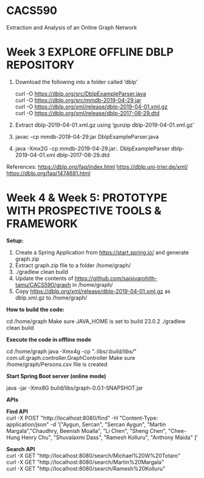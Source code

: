 # CACS590
Extraction and Analysis of an Online Graph Network

# Week 3 EXPLORE OFFLINE DBLP REPOSITORY

1. Download the following into a folder called ‘dblp’

    curl -O https://dblp.org/src/DblpExampleParser.java \
    curl -O https://dblp.org/src/mmdb-2019-04-29.jar \
    curl -O https://dblp.org/xml/release/dblp-2019-04-01.xml.gz \
    curl -O https://dblp.org/xml/release/dblp-2017-08-29.dtd

2. Extract dblp-2019-04-01.xml.gz using ‘gunzip dblp-2019-04-01.xml.gz’
3. javac -cp mmdb-2019-04-29.jar DblpExampleParser.java
4. java -Xmx2G -cp mmdb-2019-04-29.jar:. DblpExampleParser dblp-2019-04-01.xml dblp-2017-08-29.dtd


References:
https://dblp.org/faq/index.html
https://dblp.uni-trier.de/xml/
https://dblp.org/faq/1474681.html

# Week 4 & Week 5: PROTOTYPE WITH PROSPECTIVE TOOLS & FRAMEWORK 

**Setup:**

1. Create a Spring Application from https://start.spring.io/ and generate graph.zip
2. Extract graph.zip file to a folder /home/graph/
3. ./gradlew clean build
4. Update the contents of https://github.com/saisivarohith-tamu/CACS590/graph in /home/graph/
5. Copy https://dblp.org/xml/release/dblp-2019-04-01.xml.gz as dblp.xml.gz to /home/graph/


**How to build the code:**

cd /home/graph
Make sure JAVA_HOME is set to build 23.0.2
./gradlew clean build

**Execute the code in offline mode**

cd /home/graph
java -Xmx4g -cp ".:libs/*:build/libs/*" com.ull.graph.controller.GraphController
Make sure /home/graph/Persons.csv file is created

**Start Spring Boot server (online mode)**

java -jar -Xmx8G build/libs/graph-0.0.1-SNAPSHOT.jar

**APIs**

**Find API** \
curl -X POST "http://localhost:8080/find" -H "Content-Type: application/json" -d '["Aygun, Sercan", "Sercan Aygun", "Martin Margala","Chaudhry, Beenish Moalla", "Li Chen", "Sheng Chen", "Chee-Hung Henry Chu", "Shuvalaxmi Dass", "Ramesh Kolluru", "Anthony Maida" ]'

**Search API** \
curl -X GET "http://localhost:8080/search/Michael%20W%20Totaro" \
curl -X GET "http://localhost:8080/search/Martin%20Margala" \
curl -X GET "http://localhost:8080/search/Ramesh%20Kolluru"

